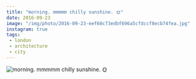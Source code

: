 ```yaml
---
title: "morning. mmmmm chilly sunshine. 🌞"
date: 2016-09-23
image: "/img/photo/2016-09-23-eef60c73edbf696a5cfdccf8ecb74fea.jpg"
instagram: true
tags:
 - london
 - architecture
 - city
---
```


![morning. mmmmm chilly sunshine. 🌞](/img/photo/2016-09-23-eef60c73edbf696a5cfdccf8ecb74fea.jpg)
